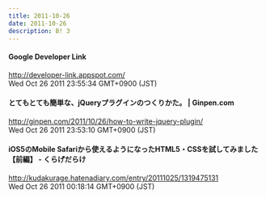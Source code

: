 ```yaml
---
title: 2011-10-26
date: 2011-10-26
description: B! 3
---
```


#### Google Developer Link
http://developer-link.appspot.com/<br>
Wed Oct 26 2011 23:55:34 GMT+0900 (JST)<br>


#### とてもとても簡単な、jQueryプラグインのつくりかた。 | Ginpen.com
http://ginpen.com/2011/10/26/how-to-write-jquery-plugin/<br>
Wed Oct 26 2011 23:53:10 GMT+0900 (JST)<br>


#### iOS5のMobile Safariから使えるようになったHTML5・CSSを試してみました【前編】 - くらげだらけ
http://kudakurage.hatenadiary.com/entry/20111025/1319475131<br>
Wed Oct 26 2011 00:18:14 GMT+0900 (JST)<br>


